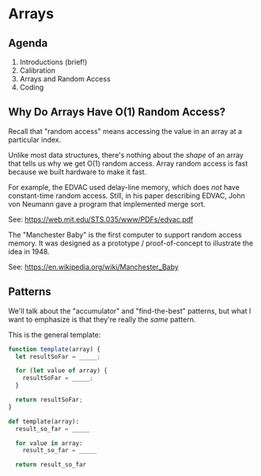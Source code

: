 # Arrays

## Agenda

1. Introductions (brief!)
2. Calibration
3. Arrays and Random Access
4. Coding

## Why Do Arrays Have O(1) Random Access?

Recall that "random access" means accessing the value in an array at a particular index.

Unlike most data structures, there's nothing about the *shape* of an array that tells us why we get O(1) random access. Array random access is fast because we built hardware to make it fast.

For example, the EDVAC used delay-line memory, which does *not* have constant-time random access. Still, in his paper describing EDVAC, John von Neumann gave a program that implemented merge sort.

See: https://web.mit.edu/STS.035/www/PDFs/edvac.pdf

The "Manchester Baby" is the first computer to support random access memory. It was designed as a prototype / proof-of-concept to illustrate the idea in 1948.

See: https://en.wikipedia.org/wiki/Manchester_Baby

## Patterns

We'll talk about the "accumulator" and "find-the-best" patterns, but what I want to emphasize is that they're really the *same* pattern.

This is the general template:

```js
function template(array) {
  let resultSoFar = _____;

  for (let value of array) {
    resultSoFar = _____;
  }

  return resultSoFar;
}
```

```python
def template(array):
  result_so_far = _____

  for value in array:
    result_so_far = _____

  return result_so_far
```
